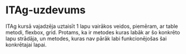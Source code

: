 # ITAg-uzdevums
ITAg kursā vajadzēja uztaisīt 1 lapu vairākos veidos, piemēram, ar table metodi, flexbox, grid.
Protams, ka ir metodes kuras labāk ar šo konkrēto lapu strādāja, un metodes, kuras nav pārāk labi funkcionējošas šai konkrētajai lapai.
